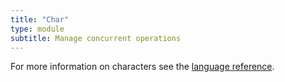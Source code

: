 ```yaml
---
title: "Char"
type: module
subtitle: Manage concurrent operations
---
```


For more information on characters see the
[language reference](/language/strings).
